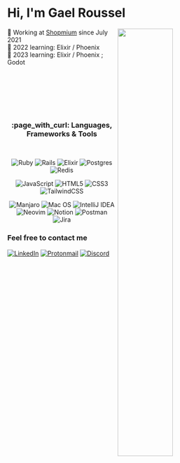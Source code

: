 # Hi, I'm Gael Roussel

[<img align="right" width="50%" src="https://github-readme-stats.vercel.app/api?username=mraiih&theme=dark&count_private=true&show_icons=true">](https://github.com/Mraiih)

💼 Working at [Shopmium](https://www.shopmium.com/) since July 2021  
🌱 2022 learning: Elixir / Phoenix  
🌱 2023 learning: Elixir / Phoenix ; Godot
<br><br><br><br><br><br><br>

<div align="center" style="font-weight: bold;">
  <h3>:page_with_curl: Languages, Frameworks & Tools</h3>
</div>
<br />

<div align="center">
  
  ![Ruby](https://img.shields.io/badge/ruby-%23CC342D.svg?style=for-the-badge&logo=ruby&logoColor=white)
  ![Rails](https://img.shields.io/badge/rails-%23CC0000.svg?style=for-the-badge&logo=ruby-on-rails&logoColor=white)
  ![Elixir](https://img.shields.io/badge/elixir-%234B275F.svg?style=for-the-badge&logo=elixir&logoColor=white)
  ![Postgres](https://img.shields.io/badge/postgres-%23316192.svg?style=for-the-badge&logo=postgresql&logoColor=white)
  ![Redis](https://img.shields.io/badge/redis-%23DD0031.svg?style=for-the-badge&logo=redis&logoColor=white)
  
  ![JavaScript](https://img.shields.io/badge/javascript-%23323330.svg?style=for-the-badge&logo=javascript&logoColor=%23F7DF1E)
  ![HTML5](https://img.shields.io/badge/html5-%23E34F26.svg?style=for-the-badge&logo=html5&logoColor=white)
  ![CSS3](https://img.shields.io/badge/css3-%231572B6.svg?style=for-the-badge&logo=css3&logoColor=white)
  ![TailwindCSS](https://img.shields.io/badge/tailwindcss-%2338B2AC.svg?style=for-the-badge&logo=tailwind-css&logoColor=white)

  ![Manjaro](https://img.shields.io/badge/Manjaro-35BF5C?style=for-the-badge&logo=Manjaro&logoColor=white)
  ![Mac OS](https://img.shields.io/badge/mac%20os-000000?style=for-the-badge&logo=macos&logoColor=F0F0F0)
  ![IntelliJ IDEA](https://img.shields.io/badge/IntelliJIDEA-000000.svg?style=for-the-badge&logo=intellij-idea&logoColor=white)
  ![Neovim](https://img.shields.io/badge/NeoVim-%2357A143.svg?&style=for-the-badge&logo=neovim&logoColor=white)
  ![Notion](https://img.shields.io/badge/Notion-%23000000.svg?style=for-the-badge&logo=notion&logoColor=white)
  ![Postman](https://img.shields.io/badge/Postman-FF6C37?style=for-the-badge&logo=postman&logoColor=white)
  ![Jira](https://img.shields.io/badge/jira-%230A0FFF.svg?style=for-the-badge&logo=jira&logoColor=white)
  
</div>

<h3>Feel free to contact me</h3>

[![LinkedIn](https://img.shields.io/badge/linkedin-%230077B5.svg?style=for-the-badge&logo=linkedin&logoColor=white)](https://www.linkedin.com/in/groussel42/)
[![Protonmail](https://img.shields.io/badge/ProtonMail-8B89CC?style=for-the-badge&logo=protonmail&logoColor=white)](mailto:gaelroussel@protonmail.com)
[![Discord](https://img.shields.io/badge/Mraiih-%237289DA.svg?style=for-the-badge&logo=discord&logoColor=white)](https://discord.com/users/87853507738079232)
